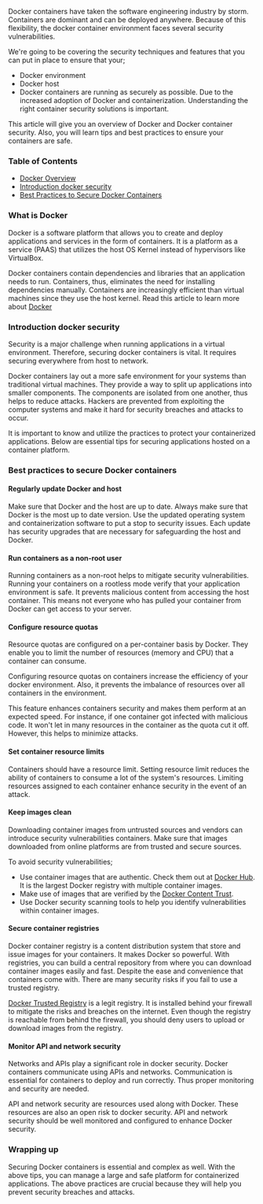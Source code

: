 
Docker containers have taken the software engineering industry by storm. Containers are dominant and can be deployed anywhere. Because of this flexibility, the docker container environment faces several security vulnerabilities.

We're going to be covering the security techniques and features that you can put in place to ensure that your;
- Docker environment
- Docker host
- Docker containers are running as securely as possible.
Due to the increased adoption of Docker and containerization. Understanding the right container security solutions is important.

This article will give you an overview of Docker and Docker container security. Also, you will learn tips and best practices to ensure your containers are safe.

### Table of Contents
- [Docker Overview](#what-is-docker)
- [Introduction docker security](#introduction-docker-security)
- [Best Practices to Secure Docker Containers](#best-practices-to-secure-docker-containers)

### What is Docker
Docker is a software platform that allows you to create and deploy applications and services in the form of containers. It is a platform as a service (PAAS) that utilizes the host OS Kernel instead of hypervisors like VirtualBox.

Docker containers contain dependencies and libraries that an application needs to run. Containers, thus, eliminates the need for installing dependencies manually. Containers are increasingly efficient than virtual machines since they use the host kernel. Read this article to learn more about [Docker](https://www.section.io/engineering-education/docker-concepts/)

### Introduction docker security
Security is a major challenge when running applications in a virtual environment. Therefore, securing docker containers is vital. It requires securing everywhere from host to network.

Docker containers lay out a more safe environment for your systems than traditional virtual machines. They provide a way to split up applications into smaller components. The components are isolated from one another, thus helps to reduce attacks. Hackers are prevented from exploiting the computer systems and make it hard for security breaches and attacks to occur.

It is important to know and utilize the practices to protect your containerized applications. Below are essential tips for securing applications hosted on a container platform. 

### Best practices to secure Docker containers

#### Regularly update Docker and host
Make sure that Docker and the host are up to date. Always make sure that Docker is the most up to date version. Use the updated operating system and containerization software to put a stop to security issues. Each update has security upgrades that are necessary for safeguarding the host and Docker.

#### Run containers as a non-root user
Running containers as a non-root helps to mitigate security vulnerabilities. Running your containers on a rootless mode verify that your application environment is safe. It prevents malicious content from accessing the host container. This means not everyone who has pulled your container from Docker can get access to your server.

#### Configure resource quotas
Resource quotas are configured on a per-container basis by Docker. They enable you to limit the number of resources (memory and CPU) that a container can consume.

Configuring resource quotas on containers increase the efficiency of your docker environment. Also, it prevents the imbalance of resources over all containers in the environment.

This feature enhances containers security and makes them perform at an expected speed. For instance, if one container got infected with malicious code. It won't let in many resources in the container as the quota cut it off. However, this helps to minimize attacks.

#### Set container resource limits
Containers should have a resource limit. Setting resource limit reduces the ability of containers to consume a lot of the system's resources. Limiting resources assigned to each container enhance security in the event of an attack.

#### Keep images clean
Downloading container images from untrusted sources and vendors can introduce security vulnerabilities containers. Make sure that images downloaded from online platforms are from trusted and secure sources.

To avoid security vulnerabilities;
- Use container images that are authentic. Check them out at [Docker Hub](https://hub.docker.com/). It is the largest   Docker registry with multiple container images.
- Make use of images that are verified by the [Docker Content Trust](https://docs.docker.com/engine/security/trust/).
- Use Docker security scanning tools to help you identify vulnerabilities within container images.

#### Secure container registries
Docker container registry is a content distribution system that store and issue images for your containers. It makes Docker so powerful. With registries, you can build a central repository from where you can download container images easily and fast. Despite the ease and convenience that containers come with. There are many security risks if you fail to use a trusted registry.

[Docker Trusted Registry](https://www.docker.com/sites/default/files/Docker%20Trusted%20Registry.pdf) is a legit registry. It is installed behind your firewall to mitigate the risks and breaches on the internet. Even though the registry is reachable from behind the firewall, you should deny users to upload or download images from the registry.

#### Monitor API and network security
Networks and APIs play a significant role in docker security. Docker containers communicate using APIs and networks. Communication is essential for containers to deploy and run correctly. Thus proper monitoring and security are needed. 

API and network security are resources used along with Docker. These resources are also an open risk to docker security. API and network security should be well monitored and configured to enhance Docker security.

### Wrapping up
Securing Docker containers is essential and complex as well. With the above tips, you can manage a large and safe platform for containerized applications. The above practices are crucial because they will help you prevent security breaches and attacks.


